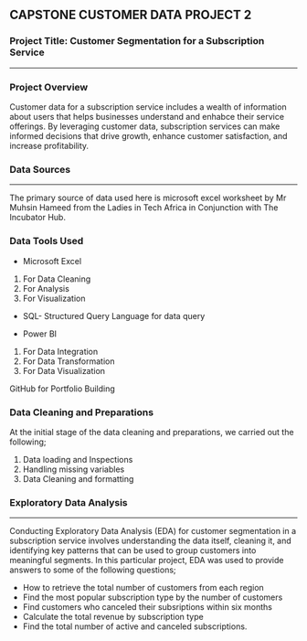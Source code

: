## CAPSTONE CUSTOMER DATA PROJECT 2

### Project Title: Customer Segmentation for a Subscription Service
---
### Project Overview
Customer data for a subscription service includes a wealth of information about users that helps businesses understand and enhabce their service offerings. By leveraging customer data, subscription services can make informed decisions that drive growth, enhance customer satisfaction, and increase profitability.

### Data Sources
---
The primary source of data used here is microsoft excel worksheet by Mr Muhsin Hameed from the Ladies in Tech Africa in Conjunction with The Incubator Hub.

### Data Tools Used
- Microsoft Excel
 1. For Data Cleaning
 2. For Analysis
 3. For Visualization

- SQL- Structured Query Language for data query

- Power BI
 1. For Data Integration
 2. For Data Transformation
 3. For Data Visualization

GitHub for Portfolio Building

### Data Cleaning and Preparations
At the initial stage of the data cleaning and preparations, we carried out the following;
1. Data loading and Inspections
2. Handling missing variables
3. Data Cleaning and formatting

### Exploratory Data Analysis
---
Conducting Exploratory Data Analysis (EDA) for customer segmentation in a subscription service involves understanding the data itself, cleaning it, and identifying key patterns that can be used to group customers into meaningful segments. In this particular project, EDA was used to provide answers to some of the following questions;
- How to retrieve the total number of customers from each region
- Find the most popular subscription type by the number of customers
- Find customers who canceled their subsriptions within six months
- Calculate the total revenue by subscription type
- Find the total number of active and canceled subscriptions.
